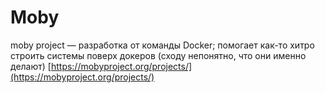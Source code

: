 # Moby

moby project — разработка от команды Docker; помогает как-то хитро строить системы поверх докеров (сходу непонятно, что они именно делают) [https://mobyproject.org/projects/](https://mobyproject.org/projects/)
